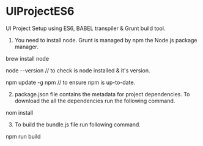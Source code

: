 # UIProjectES6

UI Project Setup using ES6, BABEL transpiler & Grunt build tool.

1. You need to install node. Grunt is managed by npm the Node.js package manager.

brew install node

node --version // to check is node installed & it's version.

npm update -g npm // to ensure npm is up-to-date.

2. package.json file contains the metadata for project dependencies. To download the all the dependencies
 run the following command.
 
nom install 


3. To build the bundle.js file run following command.

npm run build